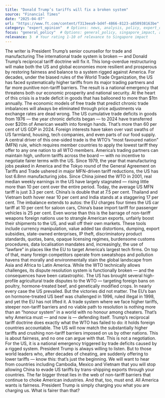 ```yaml
---
title: "Donald Trump’s tariffs will fix a broken system"
source: "Financial Times"
date: "2025-04-07" 
url: "https://www.ft.com/content/f313eea9-bd4f-4866-8123-a850938163be"
category: "expert_opinion"  # Options: news, analysis, policy, expert_opinion
focus: "general_policy"  # Options: general_policy, singapore_impact, asia_impact, global_economy
relevance: 3  # Your rating 1-10 of relevance to Singapore impact
---
```

The writer is President Trump’s senior counsellor for trade and manufacturing
The international trade system is broken — and Donald Trump’s reciprocal tariff doctrine will fix it. This long-overdue restructuring will make both the US and global economies more resilient and prosperous by restoring fairness and balance to a system rigged against America.
For decades, under the biased rules of the World Trade Organization, the US has faced systematically higher tariffs from its major trading partners and far more punitive non-tariff barriers. The result is a national emergency that threatens both our economic prosperity and national security.
At the heart of this crisis is a trade deficit in goods that has ballooned to more than $1tn annually. The economic models of free trade that predict chronic trade imbalances will always be eliminated through price adjustments via exchange rates are dead wrong.
The US cumulative trade deficits in goods from 1976 — the year chronic deficits began — to 2024 have transferred over $20tn of American wealth into foreign hands. That’s more than 60 per cent of US GDP in 2024. Foreign interests have taken over vast swaths of US farmland, housing, tech companies, and even parts of our food supply.
A central driver of this one-sided trade is the WTO’s “most favoured nation” (MFN) rule, which requires member countries to apply the lowest tariff they offer to any one nation to all WTO members. America’s trading partners can maintain high, uniform tariffs across the board — with no incentive to negotiate fairer terms with the US.
Since 1979, the year that manufacturing jobs peaked in America and the Tokyo round of the General Agreement on Tariffs and Trade ushered in major MFN-driven tariff reductions, the US has lost 6.8mn manufacturing jobs. Since China joined the WTO in 2001, real median weekly earnings in the US have largely stagnated — rising little more than 10 per cent over the entire period. 
Today, the average US MFN tariff is just 3.3 per cent. China’s is double that at 7.5 per cent. Thailand and Vietnam both hover near 10 per cent and India stands at a staggering 17 per cent. The imbalance extends to autos: the EU charges four times the US car tariff at 10 per cent for saloon cars, China’s base import tariff for passenger vehicles is 25 per cent.
Even worse than this is the barrage of non-tariff weapons foreign nations use to strangle American exports, unfairly boost their shipments to the US, and wall off their own markets. These tools include currency manipulation, value added tax distortions, dumping, export subsidies, state-owned enterprises, IP theft, discriminatory product standards, quotas, bans, opaque licensing regimes, burdensome customs procedures, data localisation mandates and, increasingly, the use of “lawfare” in places like the EU to target America’s largest tech firms. On top of that, many foreign competitors operate from sweatshops and pollution havens that morally and environmentally stain the global landscape from Asia and Africa to Latin America.
While the WTO technically allows challenges, its dispute resolution system is functionally broken — and the consequences have been catastrophic. The US has brought several high-profile agricultural trade disputes to the WTO — targeting foreign bans on poultry, hormone-treated beef, and genetically modified crops. In nearly every case the US prevailed. But the victories did not matter. The EU’s ban on hormone-treated US beef was challenged in 1996, ruled illegal in 1998, and yet the EU has not lifted it.
A trade system where we face higher tariffs, steeper non-tariff barriers and no viable path to resolution is nothing more than an “honour system” in a world with no honour among cheaters. That’s why America must — and now is — defending itself.
Trump’s reciprocal tariff doctrine does exactly what the WTO has failed to do: it holds foreign countries accountable. The US will now match the substantially higher tariffs and crushing non-tariff barriers imposed on us by other nations. This is about fairness, and no one can argue with that.
This is not a negotiation. For the US, it is a national emergency triggered by trade deficits caused by a rigged system.
President Trump is always willing to listen. But to those world leaders who, after decades of cheating, are suddenly offering to lower tariffs — know this: that’s just the beginning.
We will want to hear from countries including Cambodia, Mexico and Vietnam that you will stop allowing China to evade US tariffs by trans-shipping exports through your countries. The far bigger threat lies in the web of non-tariff barriers that continue to choke American industries. And that, too, must end.
All America wants is fairness. President Trump is simply charging you what you are charging us. What is fairer than that?